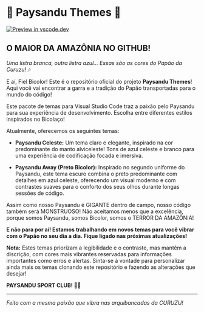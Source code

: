 # 🩵 Paysandu Themes 🩵

[![Preview in vscode.dev](https://img.shields.io/badge/preview%20in-vscode.dev-white)](https://vscode.dev/editor/theme/SeuNomeDeUsuario.paysandu-themes/Paysandu%20Celeste)

## O MAIOR DA AMAZÔNIA NO GITHUB!

_Uma listra branca, outra listra azul... Essas são as cores do Papão da Curuzu!_ 🎶

E aí, Fiel Bicolor! Este é o repositório oficial do projeto **Paysandu Themes**! Aqui você vai encontrar a garra e a tradição do Papão transportadas para o mundo do código!

Este pacote de temas para Visual Studio Code traz a paixão pelo Paysandu para sua experiência de desenvolvimento. Escolha entre diferentes estilos inspirados no Bicolaço!

Atualmente, oferecemos os seguintes temas:

- **Paysandu Celeste:** Um tema claro e elegante, inspirado na cor predominante do manto alviceleste! Tons de azul celeste e branco para uma experiência de codificação focada e imersiva.

- **Paysandu Away (Preto Bicolor):** Inspirado no segundo uniforme do Paysandu, este tema escuro combina o preto predominante com detalhes em azul celeste, oferecendo um visual moderno e com contrastes suaves para o conforto dos seus olhos durante longas sessões de código.

Assim como nosso Paysandu é GIGANTE dentro de campo, nosso código também será MONSTRUOSO! Não aceitamos menos que a excelência, porque somos Paysandu, somos Bicolor, somos o TERROR DA AMAZÔNIA!

**E não para por aí! Estamos trabalhando em novos temas para você vibrar com o Papão no seu dia a dia. Fique ligado nas próximas atualizações!**

**Nota:** Estes temas priorizam a legibilidade e o contraste, mas mantêm a discrição, com cores mais vibrantes reservadas para informações importantes como erros e alertas. Sinta-se à vontade para personalizar ainda mais os temas clonando este repositório e fazendo as alterações que desejar!

**PAYSANDU SPORT CLUB! 🩵🤍**

---

_Feito com a mesma paixão que vibra nas arquibancadas da CURUZU!_

